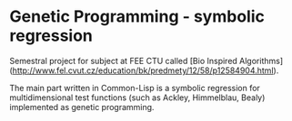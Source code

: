 # Genetic Programming - symbolic regression
Semestral project for subject at FEE CTU called [Bio Inspired Algorithms] (http://www.fel.cvut.cz/education/bk/predmety/12/58/p12584904.html).

The main part written in Common-Lisp is a symbolic regression for multidimensional test functions (such as Ackley, Himmelblau, Bealy) implemented as genetic programming.
